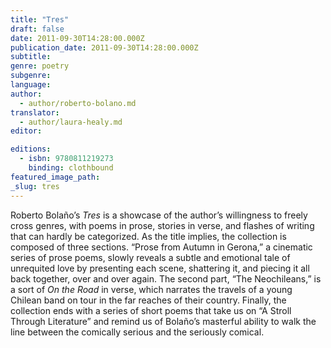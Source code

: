 ```yaml
---
title: "Tres"
draft: false
date: 2011-09-30T14:28:00.000Z
publication_date: 2011-09-30T14:28:00.000Z
subtitle:
genre: poetry
subgenre:
language:
author:
  - author/roberto-bolano.md
translator:
  - author/laura-healy.md
editor:

editions:
  - isbn: 9780811219273
    binding: clothbound
featured_image_path:
_slug: tres
---
```


Roberto Bolaño’s _Tres_ is a showcase of the author’s willingness to freely cross genres, with poems in prose, stories in verse, and flashes of writing that can hardly be categorized. As the title implies, the collection is composed of three sections. “Prose from Autumn in Gerona,” a cinematic series of prose poems, slowly reveals a subtle and emotional tale of unrequited love by presenting each scene, shattering it, and piecing it all back together, over and over again. The second part, “The Neochileans,” is a sort of _On the Road_ in verse, which narrates the travels of a young Chilean band on tour in the far reaches of their country. Finally, the collection ends with a series of short poems that take us on “A Stroll Through Literature” and remind us of Bolaño’s masterful ability to walk the line between the comically serious and the seriously comical.

